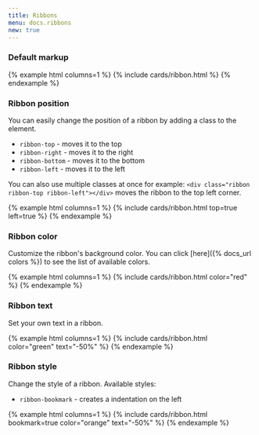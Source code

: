 ```yaml
---
title: Ribbons
menu: docs.ribbons
new: true
---
```


### Default markup

{% example html columns=1 %}
{% include cards/ribbon.html %}
{% endexample %}

### Ribbon position

You can easily change the position of a ribbon by adding a class to the element.

- `ribbon-top` - moves it to the top
- `ribbon-right` - moves it to the right
- `ribbon-bottom` - moves it to the bottom
- `ribbon-left` - moves it to the left

You can also use multiple classes at once for example: `<div class="ribbon ribbon-top ribbon-left"></div>` moves the ribbon to the top left corner.

{% example html columns=1 %}
{% include cards/ribbon.html top=true left=true %}
{% endexample %}

### Ribbon color

Customize the ribbon's background color. You can click [here]({% docs_url colors %}) to see the list of available colors.

{% example html columns=1 %}
{% include cards/ribbon.html color="red" %}
{% endexample %}

### Ribbon text

Set your own text in a ribbon.

{% example html columns=1 %}
{% include cards/ribbon.html color="green" text="-50%" %}
{% endexample %}

### Ribbon style

Change the style of a ribbon. Available styles:

- `ribbon-bookmark` - creates a indentation on the left


{% example html columns=1 %}
{% include cards/ribbon.html bookmark=true color="orange" text="-50%" %}
{% endexample %}
